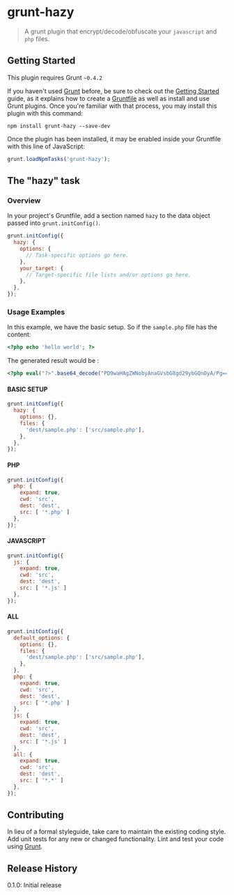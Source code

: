 # grunt-hazy

> A grunt plugin that encrypt/decode/obfuscate your `javascript` and `php` files.




## Getting Started
This plugin requires Grunt `~0.4.2`

If you haven't used [Grunt](http://gruntjs.com/) before, be sure to check out the [Getting Started](http://gruntjs.com/getting-started) guide, as it explains how to create a [Gruntfile](http://gruntjs.com/sample-gruntfile) as well as install and use Grunt plugins. Once you're familiar with that process, you may install this plugin with this command:

```shell
npm install grunt-hazy --save-dev
```

Once the plugin has been installed, it may be enabled inside your Gruntfile with this line of JavaScript:

```js
grunt.loadNpmTasks('grunt-hazy');
```

## The "hazy" task

### Overview
In your project's Gruntfile, add a section named `hazy` to the data object passed into `grunt.initConfig()`.

```js
grunt.initConfig({
  hazy: {
    options: {
      // Task-specific options go here.
    },
    your_target: {
      // Target-specific file lists and/or options go here.
    },
  },
});
```

<!--### Options

#### options.separator
Type: `String`
Default value: `',  '`

A string value that is used to do something with whatever.

#### options.punctuation
Type: `String`
Default value: `'.'`

A string value that is used to do something else with whatever else.-->

### Usage Examples

In this example, we have the basic setup. So if the `sample.php` file has the content: 

```php
<?php echo 'hello world'; ?>
```

The generated result would be :

```php
<?php eval("?>".base64_decode("PD9waHAgZWNobyAnaGVsbG8gd29ybGQnOyA/Pg==")."<?");?>
```

#### BASIC SETUP

```js
grunt.initConfig({
  hazy: {
    options: {},
    files: {
      'dest/sample.php': ['src/sample.php'],
    },
  },
});
```

#### PHP

```js
grunt.initConfig({
  php: {
	expand: true,
    cwd: 'src',
    dest: 'dest',
    src: [ '*.php' ] 	    
  },
});
```
#### JAVASCRIPT

```js
grunt.initConfig({
  js: {
	expand: true,
    cwd: 'src',
    dest: 'dest',
    src: [ '*.js' ] 	    
  },
});
```
#### ALL

```js
grunt.initConfig({
  default_options: {
    options: {},
    files: {
      'dest/sample.php': ['src/sample.php'],
    },
  },
  php: {
  	expand: true,
    cwd: 'src',
    dest: 'dest',
    src: [ '*.php' ] 	    
  },
  js: {
	expand: true,
    cwd: 'src',
    dest: 'dest',
    src: [ '*.js' ] 	    
  },  
  all: {
	expand: true,
    cwd: 'src',
    dest: 'dest',
    src: [ '*.*' ] 	    
  },   
});
```

## Contributing
In lieu of a formal styleguide, take care to maintain the existing coding style. Add unit tests for any new or changed functionality. Lint and test your code using [Grunt](http://gruntjs.com/).

## Release History
0.1.0: Initial release
